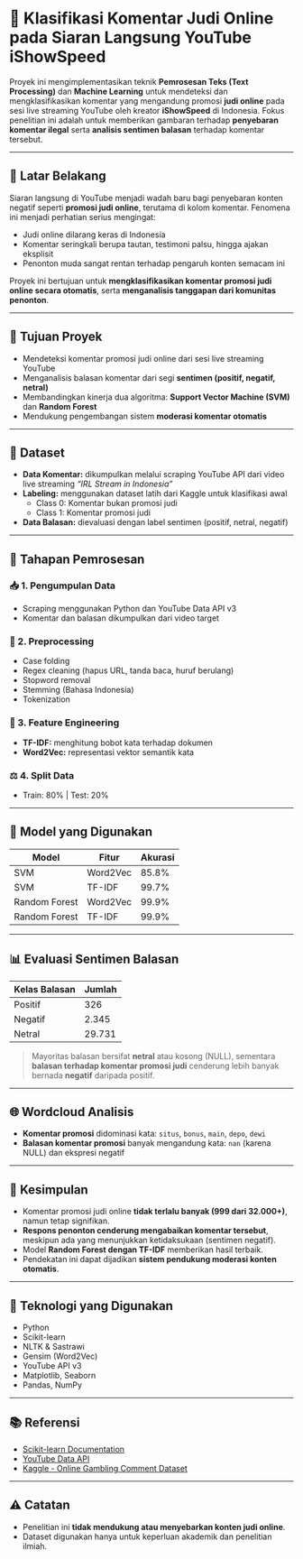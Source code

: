 # 🎯 Klasifikasi Komentar Judi Online pada Siaran Langsung YouTube iShowSpeed

Proyek ini mengimplementasikan teknik **Pemrosesan Teks (Text Processing)** dan **Machine Learning** untuk mendeteksi dan mengklasifikasikan komentar yang mengandung promosi **judi online** pada sesi live streaming YouTube oleh kreator **iShowSpeed** di Indonesia. Fokus penelitian ini adalah untuk memberikan gambaran terhadap **penyebaran komentar ilegal** serta **analisis sentimen balasan** terhadap komentar tersebut.

---

## 📌 Latar Belakang

Siaran langsung di YouTube menjadi wadah baru bagi penyebaran konten negatif seperti **promosi judi online**, terutama di kolom komentar. Fenomena ini menjadi perhatian serius mengingat:
- Judi online dilarang keras di Indonesia
- Komentar seringkali berupa tautan, testimoni palsu, hingga ajakan eksplisit
- Penonton muda sangat rentan terhadap pengaruh konten semacam ini

Proyek ini bertujuan untuk **mengklasifikasikan komentar promosi judi online secara otomatis**, serta **menganalisis tanggapan dari komunitas penonton**.

---

## 🎯 Tujuan Proyek

- Mendeteksi komentar promosi judi online dari sesi live streaming YouTube
- Menganalisis balasan komentar dari segi **sentimen (positif, negatif, netral)**
- Membandingkan kinerja dua algoritma: **Support Vector Machine (SVM)** dan **Random Forest**
- Mendukung pengembangan sistem **moderasi komentar otomatis**

---

## 🧪 Dataset

- **Data Komentar:** dikumpulkan melalui scraping YouTube API dari video live streaming *“IRL Stream in Indonesia”*
- **Labeling:** menggunakan dataset latih dari Kaggle untuk klasifikasi awal
  - Class 0: Komentar bukan promosi judi
  - Class 1: Komentar promosi judi
- **Data Balasan:** dievaluasi dengan label sentimen (positif, netral, negatif)

---

## 🔧 Tahapan Pemrosesan

### 📥 1. Pengumpulan Data
- Scraping menggunakan Python dan YouTube Data API v3
- Komentar dan balasan dikumpulkan dari video target

### 🧹 2. Preprocessing
- Case folding
- Regex cleaning (hapus URL, tanda baca, huruf berulang)
- Stopword removal
- Stemming (Bahasa Indonesia)
- Tokenization

### 🧠 3. Feature Engineering
- **TF-IDF:** menghitung bobot kata terhadap dokumen
- **Word2Vec:** representasi vektor semantik kata

### ⚖️ 4. Split Data
- Train: 80% | Test: 20%

---

## 🧪 Model yang Digunakan

| Model               | Fitur     | Akurasi     |
|---------------------|-----------|-------------|
| SVM                 | Word2Vec  | 85.8%       |
| SVM                 | TF-IDF    | 99.7%       |
| Random Forest       | Word2Vec  | 99.9%       |
| Random Forest       | TF-IDF    | 99.9%       |

---

## 📊 Evaluasi Sentimen Balasan

| Kelas Balasan | Jumlah |
|---------------|--------|
| Positif       | 326    |
| Negatif       | 2.345  |
| Netral        | 29.731 |

> Mayoritas balasan bersifat **netral** atau kosong (NULL), sementara **balasan terhadap komentar promosi judi** cenderung lebih banyak bernada **negatif** daripada positif.

---

## 🌐 Wordcloud Analisis

- **Komentar promosi** didominasi kata: `situs`, `bonus`, `main`, `depo`, `dewi`
- **Balasan komentar promosi** banyak mengandung kata: `nan` (karena NULL) dan ekspresi negatif

---

## 🧠 Kesimpulan

- Komentar promosi judi online **tidak terlalu banyak (999 dari 32.000+)**, namun tetap signifikan.
- **Respons penonton cenderung mengabaikan komentar tersebut**, meskipun ada yang menunjukkan ketidaksukaan (sentimen negatif).
- Model **Random Forest dengan TF-IDF** memberikan hasil terbaik.
- Pendekatan ini dapat dijadikan **sistem pendukung moderasi konten otomatis**.

---

## 💼 Teknologi yang Digunakan

- Python
- Scikit-learn
- NLTK & Sastrawi
- Gensim (Word2Vec)
- YouTube API v3
- Matplotlib, Seaborn
- Pandas, NumPy

---

## 📚 Referensi

- [Scikit-learn Documentation](https://scikit-learn.org/)
- [YouTube Data API](https://developers.google.com/youtube/v3)
- [Kaggle - Online Gambling Comment Dataset](https://www.kaggle.com/)

---

## ⚠️ Catatan

- Penelitian ini **tidak mendukung atau menyebarkan konten judi online**.
- Dataset digunakan hanya untuk keperluan akademik dan penelitian ilmiah.
